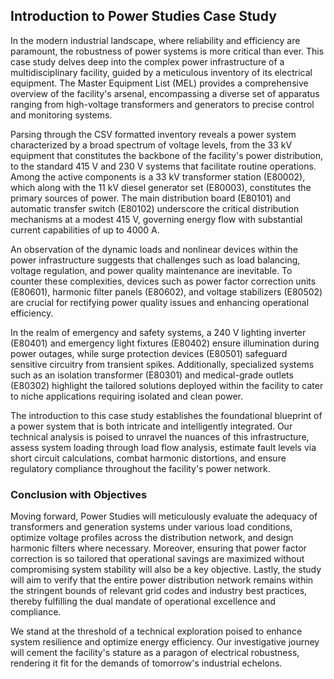 ## Introduction to Power Studies Case Study

In the modern industrial landscape, where reliability and efficiency are paramount, the robustness of power systems is more critical than ever. This case study delves deep into the complex power infrastructure of a multidisciplinary facility, guided by a meticulous inventory of its electrical equipment. The Master Equipment List (MEL) provides a comprehensive overview of the facility's arsenal, encompassing a diverse set of apparatus ranging from high-voltage transformers and generators to precise control and monitoring systems.

Parsing through the CSV formatted inventory reveals a power system characterized by a broad spectrum of voltage levels, from the 33 kV equipment that constitutes the backbone of the facility's power distribution, to the standard 415 V and 230 V systems that facilitate routine operations. Among the active components is a 33 kV transformer station (E80002), which along with the 11 kV diesel generator set (E80003), constitutes the primary sources of power. The main distribution board (E80101) and automatic transfer switch (E80102) underscore the critical distribution mechanisms at a modest 415 V, governing energy flow with substantial current capabilities of up to 4000 A.

An observation of the dynamic loads and nonlinear devices within the power infrastructure suggests that challenges such as load balancing, voltage regulation, and power quality maintenance are inevitable. To counter these complexities, devices such as power factor correction units (E80601), harmonic filter panels (E80602), and voltage stabilizers (E80502) are crucial for rectifying power quality issues and enhancing operational efficiency.

In the realm of emergency and safety systems, a 240 V lighting inverter (E80401) and emergency light fixtures (E80402) ensure illumination during power outages, while surge protection devices (E80501) safeguard sensitive circuitry from transient spikes. Additionally, specialized systems such as an isolation transformer (E80301) and medical-grade outlets (E80302) highlight the tailored solutions deployed within the facility to cater to niche applications requiring isolated and clean power.

The introduction to this case study establishes the foundational blueprint of a power system that is both intricate and intelligently integrated. Our technical analysis is poised to unravel the nuances of this infrastructure, assess system loading through load flow analysis, estimate fault levels via short circuit calculations, combat harmonic distortions, and ensure regulatory compliance throughout the facility's power network.

### Conclusion with Objectives

Moving forward, Power Studies will meticulously evaluate the adequacy of transformers and generation systems under various load conditions, optimize voltage profiles across the distribution network, and design harmonic filters where necessary. Moreover, ensuring that power factor correction is so tailored that operational savings are maximized without compromising system stability will also be a key objective. Lastly, the study will aim to verify that the entire power distribution network remains within the stringent bounds of relevant grid codes and industry best practices, thereby fulfilling the dual mandate of operational excellence and compliance.

We stand at the threshold of a technical exploration poised to enhance system resilience and optimize energy efficiency. Our investigative journey will cement the facility's stature as a paragon of electrical robustness, rendering it fit for the demands of tomorrow's industrial echelons.